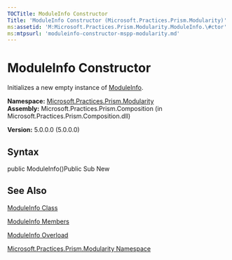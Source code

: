 ```yaml
---
TOCTitle: ModuleInfo Constructor
Title: 'ModuleInfo Constructor (Microsoft.Practices.Prism.Modularity)'
ms:assetid: 'M:Microsoft.Practices.Prism.Modularity.ModuleInfo.\#ctor'
ms:mtpsurl: 'moduleinfo-constructor-mspp-modularity.md'
---
```


# ModuleInfo Constructor

Initializes a new empty instance of [ModuleInfo](https://msdn.microsoft.com/library/microsoft.practices.prism.modularity.moduleinfo).

**Namespace:** [Microsoft.Practices.Prism.Modularity](https://msdn.microsoft.com/library/microsoft.practices.prism.modularity)
**Assembly:** Microsoft.Practices.Prism.Composition (in Microsoft.Practices.Prism.Composition.dll)

**Version:** 5.0.0.0 (5.0.0.0)

## Syntax
public ModuleInfo()Public Sub New

## See Also
[ModuleInfo Class](https://msdn.microsoft.com/library/microsoft.practices.prism.modularity.moduleinfo)

[ModuleInfo Members](https://msdn.microsoft.com/allmembers.t:microsoft.practices.prism.modularity.moduleinfo)

[ModuleInfo Overload](https://msdn.microsoft.com/overload:microsoft.practices.prism.modularity.moduleinfo.)

[Microsoft.Practices.Prism.Modularity Namespace](https://msdn.microsoft.com/library/microsoft.practices.prism.modularity)
